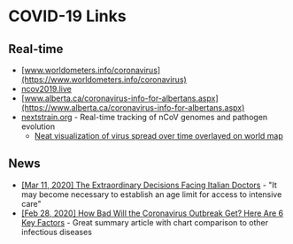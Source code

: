 # COVID-19 Links

## Real-time
- [www.worldometers.info/coronavirus](https://www.worldometers.info/coronavirus)
- [ncov2019.live](https://ncov2019.live)
- [www.alberta.ca/coronavirus-info-for-albertans.aspx](https://www.alberta.ca/coronavirus-info-for-albertans.aspx)
- [nextstrain.org](https://nextstrain.org) - Real-time tracking of nCoV genomes and pathogen evolution
  - [Neat visualization of virus spread over time overlayed on world map](https://nextstrain.org/ncov/2020-03-13)

## News
- [\[Mar 11, 2020\] The Extraordinary Decisions Facing Italian Doctors](https://www.theatlantic.com/ideas/archive/2020/03/who-gets-hospital-bed/607807/) - "It may become necessary to establish an age limit for access to intensive care"
- [\[Feb 28, 2020\] How Bad Will the
Coronavirus Outbreak Get?
Here Are 6 Key Factors](https://www.nytimes.com/interactive/2020/world/asia/china-coronavirus-contain.html) - Great summary article with chart comparison to other infectious diseases
